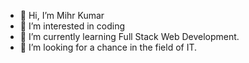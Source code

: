- 👋 Hi, I’m Mihr Kumar
- 👀 I’m interested in coding
- 🌱 I’m currently learning Full Stack Web Development. 
- 💞️ I’m looking for a chance in the field of IT.

<!---
mihirkumarsingh21/mihirkumarsingh21 is a ✨ special ✨ repository because its `README.md` (this file) appears on your GitHub profile.
You can click the Preview link to take a look at your changes.
--->
